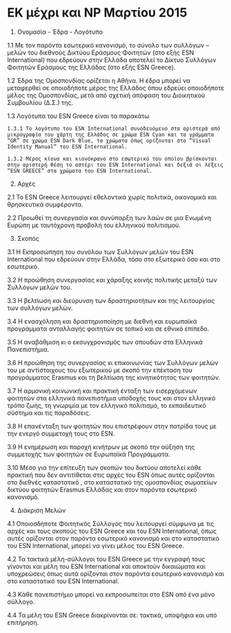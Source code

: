 # ΕΚ μέχρι και NP Μαρτίου 2015

1. Ονομασία - Έδρα - Λογότυπο

  1.1 Με τον παρόντα εσωτερικό κανονισμό, το σύνολο των συλλόγων – μελών του διεθνούς Δικτύου Εράσμους Φοιτητών (στο εξής ESN International) που εδρεύουν στην Ελλάδα αποτελεί το Δίκτυο Συλλόγων Φοιτητών Εράσμους της Ελλάδας (στο εξής ESN Greece).

  1.2 Έδρα της Ομοσπονδίας ορίζεται η Αθήνα. Η έδρα μπορεί να μεταφερθεί σε οποιοδήποτε μέρος της Ελλάδος όπου εδρεύει οποιοδήποτε μέλος της Ομοσπονδίας, μετά από σχετική απόφαση του Διοικητικού Συμβουλίου (Δ.Σ.) της.        
  
  1.3 Λογότυπα του ESN Greece είναι τα παρακάτω         
  
    1.3.1 Το λογότυπο του ESN International συνοδευόμενο στα αριστερά από μικρογραφία του χάρτη της Ελλάδος σε χρώμα ESN Cyan και τα γράμματα “GR” σε χρώμα ESN Dark Blue, τα χρώματα όπως ορίζονται στο “Visual Identity Manual” του ESN International.    
    
    1.3.2 Μέρος κίονα και κιονόκρανο στο εσωτερικό του οποίου βρίσκoνται στην αριστερή θέση το αστέρι του ESN International και δεξιά οι λέξεις “ESN GREECE” στα χρώματα του ESN International.     
    
2. Αρχές
 
  2.1 Το ESN Greece λειτουργεί εθελοντικά χωρίς πολιτικά, οικονομικά και θρησκευτικά συμφέροντα.

  2.2 Προωθεί τη συνεργασία και συνύπαρξη των λαών σε μια Ενωμένη Ευρώπη με ταυτόχρονη προβολή του ελληνικού πολιτισμού.
  
3.  Σκοπός

  3.1 Η Εκπροσώπηση του συνόλου των Συλλόγων μελών του ESN International που εδρεύουν στην Ελλάδα, τόσο στο εξωτερικό όσο και στο εσωτερικό.
  
  3.2 Η προώθηση συνεργασίας και χάραξης κοινής πολιτικής μεταξύ των Συλλόγων μελών του.

  3.3 Η βελτίωση και διεύρυνση των δραστηριοτήτων και της λειτουργίας των συλλόγων μελών.

  3.4 Η ενασχόληση και δραστηριοποίηση με διεθνή και ευρωπαϊκά προγράμματα ανταλλαγής φοιτητών σε τοπικό και σε εθνικό επίπεδο.

  3.5 Η αναβάθμιση κι ο εκσυγχρονισμός των σπουδών στα Ελληνικά Πανεπιστήμια.

  3.6 Η προώθηση της συνεργασίας κι επικοινωνίας των Συλλόγων μελών του με αντίστοιχους του εξωτερικού με σκοπό την επέκταση του προγράμματος Erasmus και τη βελτίωση της κινητικότητας των φοιτητών.

  3.7 Η αρμονική κοινωνική και πρακτική ένταξη των εισερχόμενων φοιτητών στα ελληνικά πανεπιστήμια υποδοχής τους και στον ελληνικό τρόπο ζωής, τη γνωριμία με τον ελληνικό πολιτισμό, το εκπαιδευτικό σύστημα και τις παραδόσεις.

  3.8 Η επανένταξη των φοιτητών που επιστρέφουν στην πατρίδα τους με την ενεργό συμμετοχή τους στο ESN.

  3.9 Η ενημέρωση και παροχή κινήτρων με σκοπό την αύξηση της συμμετοχής των φοιτητών σε Ευρωπαϊκά Προγράμματα.

  3.10 Μέσο για την επίτευξη των σκοπών του δικτύου αποτελεί κάθε πρακτική που δεν αντιτίθεται στις αρχές του ESN όπως αυτές ορίζονται στο διεθνές καταστατικό , στο καταστατικό της ομοσπονδίας σωματείων δικτύου φοιτητών Erasmus Ελλάδας και στον παρόντα εσωτερικό κανονισμό.

4.  Διάκριση Μελών

  4.1 Οποιοσδήποτε Φοιτητικός Σύλλογος που λειτουργεί σύμφωνα με τις αρχές και τους σκοπούς του ESN Greece και του ESN International, όπως αυτές ορίζονται στον παρόντα εσωτερικό κανονισμό και στο καταστατικό του ESN International, μπορεί να γίνει μέλος του ESN Greece.
  
  4.2 Τα τακτικά μέλη-σύλλογοι του ESN Greece με την εγγραφή τους γίνονται και μέλη του ESN International και αποκτούν δικαιώματα και υποχρεώσεις όπως αυτά ορίζονται στον παρόντα εσωτερικό κανονισμό και στο καταστατικό του ESN International.
  
  4.3 Κάθε πανεπιστήμιο μπορεί να εκπροσωπείται στο ESN από ένα μόνο σύλλογο.
  
  4.4 Τα μέλη του ESN Greece διακρίνονται σε: τακτικά, υποψήφια και υπό επιτήρηση.
